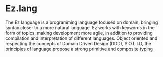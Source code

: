 # Ez.lang
The Ez language is a programming language focused on domain, bringing syntax closer to a more natural language. Ez works with keywords in the form of topics, making development more agile, in addition to providing compilation and interpretation of different languages. Object oriented and respecting the concepts of Domain Driven Design (DDD), S.O.L.I.D, the principles of language propose a strong primitive and composite typing
